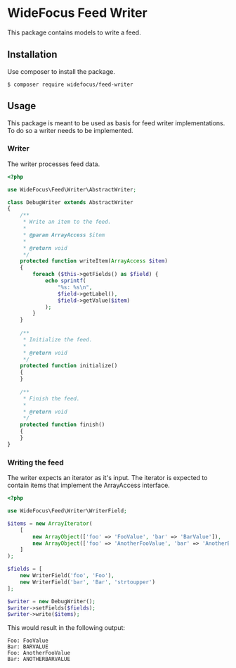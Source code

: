 # WideFocus Feed Writer

This package contains models to write a feed.

## Installation

Use composer to install the package.

```shell
$ composer require widefocus/feed-writer
```

## Usage

This package is meant to be used as basis for feed writer implementations. To
do so a writer needs to be implemented.

### Writer

The writer processes feed data.

```php
<?php

use WideFocus\Feed\Writer\AbstractWriter;

class DebugWriter extends AbstractWriter
{
    /**
     * Write an item to the feed.
     *
     * @param ArrayAccess $item
     *
     * @return void
     */
    protected function writeItem(ArrayAccess $item)
    {
        foreach ($this->getFields() as $field) {
            echo sprintf(
                "%s: %s\n",
                $field->getLabel(),
                $field->getValue($item)
            );
        }
    }
    
    /**
     * Initialize the feed.
     *
     * @return void
     */
    protected function initialize() 
    {
    }
    
    /**
     * Finish the feed.
     *
     * @return void
     */
    protected function finish()
    {
    }   
}
```

### Writing the feed

The writer expects an iterator as it's input. The iterator is expected to
contain items that implement the ArrayAccess interface.

```php
<?php

use WideFocus\Feed\Writer\WriterField;

$items = new ArrayIterator(
    [
        new ArrayObject(['foo' => 'FooValue', 'bar' => 'BarValue']),
        new ArrayObject(['foo' => 'AnotherFooValue', 'bar' => 'AnotherBarValue'])
    ]
);

$fields = [
    new WriterField('foo', 'Foo'),
    new WriterField('bar', 'Bar', 'strtoupper')
];

$writer = new DebugWriter();
$writer->setFields($fields);
$writer->write($items);
```

This would result in the following output:

```text
Foo: FooValue
Bar: BARVALUE
Foo: AnotherFooValue
Bar: ANOTHERBARVALUE

```